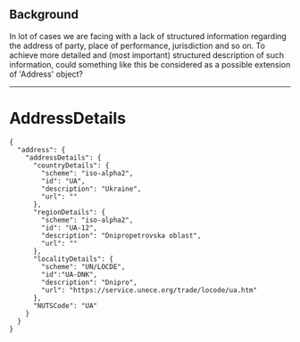 ## Background

In lot of cases we are facing with a lack of structured information regarding the address of party, place of performance, jurisdiction and so on. To achieve more detailed and (most important) structured description of such information, could something like this be considered as a possible extension of 'Address' object?

---

# AddressDetails

```
{
  "address": {
    "addressDetails": {
      "countryDetails": {
        "scheme": "iso-alpha2",
        "id": "UA",
        "description": "Ukraine",
        "url": ""
      },
      "regionDetails": {
        "scheme": "iso-alpha2",
        "id": "UA-12",
        "description": "Dnipropetrovska oblast",
        "url": ""
      },
      "localityDetails": {
        "scheme": "UN/LOCDE",
        "id":"UA-DNK",  
        "description": "Dnipro",
        "url": "https://service.unece.org/trade/locode/ua.htm"
      },
      "NUTSCode": "UA"
    }
  }
}
```
